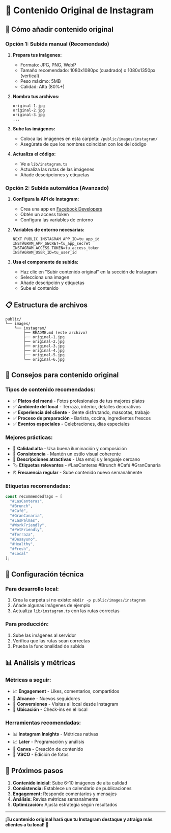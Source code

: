 # 📸 Contenido Original de Instagram

## 🎯 Cómo añadir contenido original

### **Opción 1: Subida manual (Recomendado)**

1. **Prepara tus imágenes:**
   - Formato: JPG, PNG, WebP
   - Tamaño recomendado: 1080x1080px (cuadrado) o 1080x1350px (vertical)
   - Peso máximo: 5MB
   - Calidad: Alta (80%+)

2. **Nombra tus archivos:**
   ```
   original-1.jpg
   original-2.jpg
   original-3.jpg
   ...
   ```

3. **Sube las imágenes:**
   - Coloca las imágenes en esta carpeta: `/public/images/instagram/`
   - Asegúrate de que los nombres coincidan con los del código

4. **Actualiza el código:**
   - Ve a `lib/instagram.ts`
   - Actualiza las rutas de las imágenes
   - Añade descripciones y etiquetas

### **Opción 2: Subida automática (Avanzado)**

1. **Configura la API de Instagram:**
   - Crea una app en [Facebook Developers](https://developers.facebook.com/)
   - Obtén un access token
   - Configura las variables de entorno

2. **Variables de entorno necesarias:**
   ```env
   NEXT_PUBLIC_INSTAGRAM_APP_ID=tu_app_id
   INSTAGRAM_APP_SECRET=tu_app_secret
   INSTAGRAM_ACCESS_TOKEN=tu_access_token
   INSTAGRAM_USER_ID=tu_user_id
   ```

3. **Usa el componente de subida:**
   - Haz clic en "Subir contenido original" en la sección de Instagram
   - Selecciona una imagen
   - Añade descripción y etiquetas
   - Sube el contenido

## 📋 Estructura de archivos

```
public/
└── images/
    └── instagram/
        ├── README.md (este archivo)
        ├── original-1.jpg
        ├── original-2.jpg
        ├── original-3.jpg
        ├── original-4.jpg
        ├── original-5.jpg
        └── original-6.jpg
```

## 🎨 Consejos para contenido original

### **Tipos de contenido recomendados:**
- ✅ **Platos del menú** - Fotos profesionales de tus mejores platos
- ✅ **Ambiente del local** - Terraza, interior, detalles decorativos
- ✅ **Experiencia del cliente** - Gente disfrutando, mascotas, trabajo
- ✅ **Proceso de preparación** - Barista, cocina, ingredientes frescos
- ✅ **Eventos especiales** - Celebraciones, días especiales

### **Mejores prácticas:**
- 📸 **Calidad alta** - Usa buena iluminación y composición
- 🎯 **Consistencia** - Mantén un estilo visual coherente
- 📝 **Descripciones atractivas** - Usa emojis y lenguaje cercano
- 🏷️ **Etiquetas relevantes** - #LasCanteras #Brunch #Café #GranCanaria
- ⏰ **Frecuencia regular** - Sube contenido nuevo semanalmente

### **Etiquetas recomendadas:**
```javascript
const recommendedTags = [
  "#LasCanteras",
  "#Brunch",
  "#Café", 
  "#GranCanaria",
  "#LasPalmas",
  "#WorkFriendly",
  "#PetFriendly",
  "#Terraza",
  "#Desayuno",
  "#Healthy",
  "#Fresh",
  "#Local"
];
```

## 🔧 Configuración técnica

### **Para desarrollo local:**
1. Crea la carpeta si no existe: `mkdir -p public/images/instagram`
2. Añade algunas imágenes de ejemplo
3. Actualiza `lib/instagram.ts` con las rutas correctas

### **Para producción:**
1. Sube las imágenes al servidor
2. Verifica que las rutas sean correctas
3. Prueba la funcionalidad de subida

## 📊 Análisis y métricas

### **Métricas a seguir:**
- 📈 **Engagement** - Likes, comentarios, compartidos
- 👥 **Alcance** - Nuevos seguidores
- 🎯 **Conversiones** - Visitas al local desde Instagram
- 📍 **Ubicación** - Check-ins en el local

### **Herramientas recomendadas:**
- 📊 **Instagram Insights** - Métricas nativas
- 📈 **Later** - Programación y análisis
- 🎨 **Canva** - Creación de contenido
- 📸 **VSCO** - Edición de fotos

## 🚀 Próximos pasos

1. **Contenido inicial:** Sube 6-10 imágenes de alta calidad
2. **Consistencia:** Establece un calendario de publicaciones
3. **Engagement:** Responde comentarios y mensajes
4. **Análisis:** Revisa métricas semanalmente
5. **Optimización:** Ajusta estrategia según resultados

---

**¡Tu contenido original hará que tu Instagram destaque y atraiga más clientes a tu local! 🎯**
